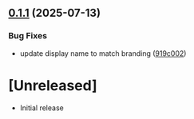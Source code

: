## [0.1.1](https://github.com/Kashiwade-music/fleximark/compare/v0.1.0...v0.1.1) (2025-07-13)


### Bug Fixes

* update display name to match branding ([919c002](https://github.com/Kashiwade-music/fleximark/commit/919c00245869cfb90593f90adacf975d1b467e74))

# [Unreleased]

- Initial release
